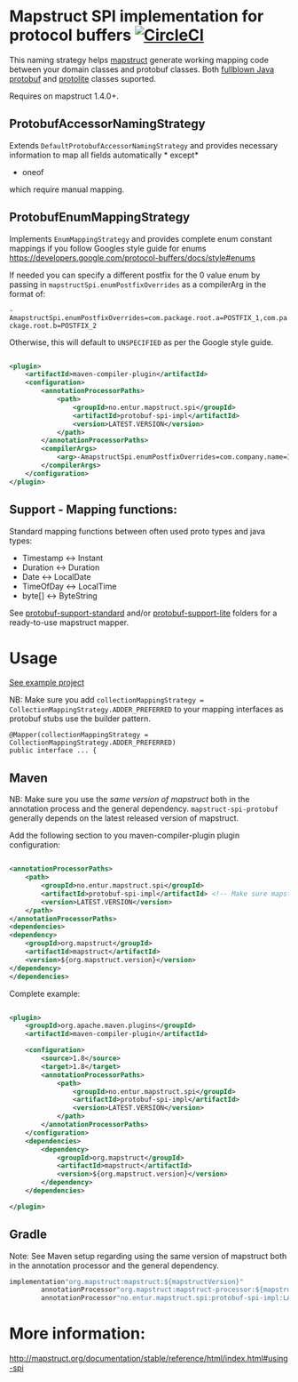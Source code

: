 # Mapstruct SPI implementation for protocol buffers [![CircleCI](https://circleci.com/gh/entur/mapstruct-spi-protobuf.svg?style=svg)](https://circleci.com/gh/entur/mapstruct-spi-protobuf)

This naming strategy helps [mapstruct](http://mapstruct.org/) generate working mapping code between your domain classes
and protobuf classes. Both [fullblown Java protobuf](https://github.com/protocolbuffers/protobuf/tree/master/java)
and [protolite](https://github.com/protocolbuffers/protobuf/blob/master/java/lite.md) classes suported.

Requires on mapstruct 1.4.0+.

## ProtobufAccessorNamingStrategy

Extends ```DefaultProtobufAccessorNamingStrategy``` and provides necessary information to map all fields automatically *
except*

* oneof

which require manual mapping.

## ProtobufEnumMappingStrategy

Implements ```EnumMappingStrategy``` and provides complete enum constant mappings if you follow Googles style guide for
enums https://developers.google.com/protocol-buffers/docs/style#enums

If needed you can specify a different postfix for the 0 value enum by passing in `mapstructSpi.enumPostfixOverrides` as
a compilerArg in the format of:

`-AmapstructSpi.enumPostfixOverrides=com.package.root.a=POSTFIX_1,com.package.root.b=POSTFIX_2`

Otherwise, this will default to `UNSPECIFIED` as per the Google style guide.

```xml

<plugin>
    <artifactId>maven-compiler-plugin</artifactId>
    <configuration>
        <annotationProcessorPaths>
            <path>
                <groupId>no.entur.mapstruct.spi</groupId>
                <artifactId>protobuf-spi-impl</artifactId>
                <version>LATEST.VERSION</version>
            </path>
        </annotationProcessorPaths>
        <compilerArgs>
            <arg>-AmapstructSpi.enumPostfixOverrides=com.company.name=INVALID</arg>
        </compilerArgs>
    </configuration>
</plugin>

```

## Support - Mapping functions:

Standard mapping functions between often used proto types and java types:

* Timestamp <-> Instant
* Duration <-> Duration
* Date <-> LocalDate
* TimeOfDay <-> LocalTime
* byte[] <-> ByteString

See [protobuf-support-standard](support-standard) and/or [protobuf-support-lite](support-lite) folders for a
ready-to-use mapstruct mapper.

# Usage

[See example project](usage/)

NB: Make sure you add `collectionMappingStrategy = CollectionMappingStrategy.ADDER_PREFERRED` to your mapping interfaces
as protobuf stubs use the builder pattern.

```
@Mapper(collectionMappingStrategy = CollectionMappingStrategy.ADDER_PREFERRED)
public interface ... {
```

## Maven

NB: Make sure you use the *same version of mapstruct* both in the annotation process and the general dependency.
`mapstruct-spi-protobuf` generally depends on the latest released version of mapstruct.

Add the following section to you maven-compiler-plugin plugin configuration:

```xml

<annotationProcessorPaths>
    <path>
        <groupId>no.entur.mapstruct.spi</groupId>
        <artifactId>protobuf-spi-impl</artifactId> <!-- Make sure mapstruct version here is the same as below -->
        <version>LATEST.VERSION</version>
    </path>
</annotationProcessorPaths>
<dependencies>
<dependency>
    <groupId>org.mapstruct</groupId>
    <artifactId>mapstruct</artifactId>
    <version>${org.mapstruct.version}</version>
</dependency>
</dependencies>

```

Complete example:

```xml

<plugin>
    <groupId>org.apache.maven.plugins</groupId>
    <artifactId>maven-compiler-plugin</artifactId>

    <configuration>
        <source>1.8</source>
        <target>1.8</target>
        <annotationProcessorPaths>
            <path>
                <groupId>no.entur.mapstruct.spi</groupId>
                <artifactId>protobuf-spi-impl</artifactId>
                <version>LATEST.VERSION</version>
            </path>
        </annotationProcessorPaths>
    </configuration>
    <dependencies>
        <dependency>
            <groupId>org.mapstruct</groupId>
            <artifactId>mapstruct</artifactId>
            <version>${org.mapstruct.version}</version>
        </dependency>
    </dependencies>

</plugin>
```

## Gradle

Note: See Maven setup regarding using the same version of mapstruct both in the annotation processor and the general
dependency.

```java
implementation"org.mapstruct:mapstruct:${mapstructVersion}"
        annotationProcessor"org.mapstruct:mapstruct-processor:${mapstructVersion}"
        annotationProcessor"no.entur.mapstruct.spi:protobuf-spi-impl:LATEST.VERSION"
```

# More information:

http://mapstruct.org/documentation/stable/reference/html/index.html#using-spi

